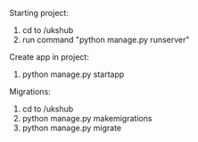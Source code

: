 Starting project:

1. cd to /ukshub
2. run command "python manage.py runserver"

Create app in project:

1. python manage.py startapp <name>

Migrations:

1. cd to /ukshub
2. python manage.py makemigrations
3. python manage.py migrate
